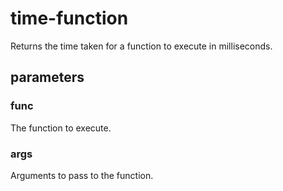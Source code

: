 # time-function
Returns the time taken for a function to execute in milliseconds.

## parameters ##
### func ###
The function to execute.
### args ###
Arguments to pass to the function.

